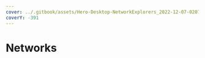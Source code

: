 ```yaml
---
cover: ../.gitbook/assets/Hero-Desktop-NetworkExplorers_2022-12-07-020704_ehza.webp
coverY: -391
---
```


# Networks
